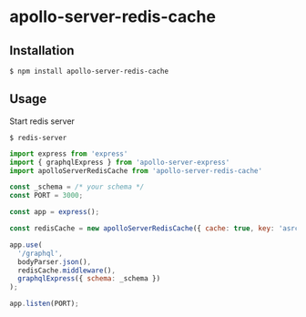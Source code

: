# apollo-server-redis-cache

## Installation

```
$ npm install apollo-server-redis-cache
```

## Usage

Start redis server
```
$ redis-server
```

```javascript
import express from 'express'
import { graphqlExpress } from 'apollo-server-express'
import apolloServerRedisCache from 'apollo-server-redis-cache'

const _schema = /* your schema */
const PORT = 3000;

const app = express();

const redisCache = new apolloServerRedisCache({ cache: true, key: 'asrc', ttl: 60, httpHeader: 'X-My-Cache' });

app.use(
  '/graphql',
  bodyParser.json(),
  redisCache.middleware(),
  graphqlExpress({ schema: _schema })
);

app.listen(PORT);
```